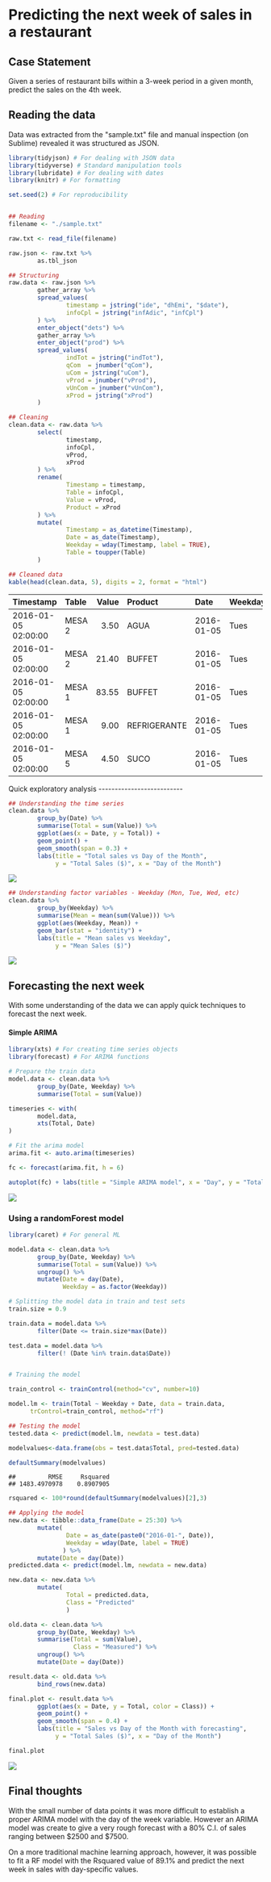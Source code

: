 Predicting the next week of sales in a restaurant
================

Case Statement
--------------

Given a series of restaurant bills within a 3-week period in a given month, predict the sales on the 4th week.

Reading the data
----------------

Data was extracted from the "sample.txt" file and manual inspection (on Sublime) revealed it was structured as JSON.

``` r
library(tidyjson) # For dealing with JSON data
library(tidyverse) # Standard manipulation tools
library(lubridate) # For dealing with dates
library(knitr) # For formatting

set.seed(2) # For reproducibility


## Reading
filename <- "./sample.txt"

raw.txt <- read_file(filename)

raw.json <- raw.txt %>%
        as.tbl_json

## Structuring
raw.data <- raw.json %>%
        gather_array %>%
        spread_values(
                timestamp = jstring("ide", "dhEmi", "$date"),
                infoCpl = jstring("infAdic", "infCpl")
        ) %>%
        enter_object("dets") %>%
        gather_array %>%
        enter_object("prod") %>%
        spread_values(
                indTot = jstring("indTot"),
                qCom  = jnumber("qCom"),
                uCom = jstring("uCom"),
                vProd = jnumber("vProd"),
                vUnCom = jnumber("vUnCom"),
                xProd = jstring("xProd")
        )

## Cleaning
clean.data <- raw.data %>%
        select(
                timestamp, 
                infoCpl, 
                vProd, 
                xProd
        ) %>%
        rename(
                Timestamp = timestamp,
                Table = infoCpl,
                Value = vProd,
                Product = xProd
        ) %>%
        mutate(
                Timestamp = as_datetime(Timestamp),
                Date = as_date(Timestamp),
                Weekday = wday(Timestamp, label = TRUE),
                Table = toupper(Table)
        )

## Cleaned data
kable(head(clean.data, 5), digits = 2, format = "html")
```

<table>
<thead>
<tr>
<th style="text-align:left;">
Timestamp
</th>
<th style="text-align:left;">
Table
</th>
<th style="text-align:right;">
Value
</th>
<th style="text-align:left;">
Product
</th>
<th style="text-align:left;">
Date
</th>
<th style="text-align:left;">
Weekday
</th>
</tr>
</thead>
<tbody>
<tr>
<td style="text-align:left;">
2016-01-05 02:00:00
</td>
<td style="text-align:left;">
MESA 2
</td>
<td style="text-align:right;">
3.50
</td>
<td style="text-align:left;">
AGUA
</td>
<td style="text-align:left;">
2016-01-05
</td>
<td style="text-align:left;">
Tues
</td>
</tr>
<tr>
<td style="text-align:left;">
2016-01-05 02:00:00
</td>
<td style="text-align:left;">
MESA 2
</td>
<td style="text-align:right;">
21.40
</td>
<td style="text-align:left;">
BUFFET
</td>
<td style="text-align:left;">
2016-01-05
</td>
<td style="text-align:left;">
Tues
</td>
</tr>
<tr>
<td style="text-align:left;">
2016-01-05 02:00:00
</td>
<td style="text-align:left;">
MESA 1
</td>
<td style="text-align:right;">
83.55
</td>
<td style="text-align:left;">
BUFFET
</td>
<td style="text-align:left;">
2016-01-05
</td>
<td style="text-align:left;">
Tues
</td>
</tr>
<tr>
<td style="text-align:left;">
2016-01-05 02:00:00
</td>
<td style="text-align:left;">
MESA 1
</td>
<td style="text-align:right;">
9.00
</td>
<td style="text-align:left;">
REFRIGERANTE
</td>
<td style="text-align:left;">
2016-01-05
</td>
<td style="text-align:left;">
Tues
</td>
</tr>
<tr>
<td style="text-align:left;">
2016-01-05 02:00:00
</td>
<td style="text-align:left;">
MESA 5
</td>
<td style="text-align:right;">
4.50
</td>
<td style="text-align:left;">
SUCO
</td>
<td style="text-align:left;">
2016-01-05
</td>
<td style="text-align:left;">
Tues
</td>
</tr>
</tbody>
</table>
Quick exploratory analysis
--------------------------

``` r
## Understanding the time series
clean.data %>%
        group_by(Date) %>%
        summarise(Total = sum(Value)) %>%
        ggplot(aes(x = Date, y = Total)) +
        geom_point() + 
        geom_smooth(span = 0.3) + 
        labs(title = "Total sales vs Day of the Month",
             y = "Total Sales ($)", x = "Day of the Month")
```

![](case_files/figure-markdown_github/eda-1.png)

``` r
## Understanding factor variables - Weekday (Mon, Tue, Wed, etc)
clean.data %>%
        group_by(Weekday) %>%
        summarise(Mean = mean(sum(Value))) %>%
        ggplot(aes(Weekday, Mean)) +
        geom_bar(stat = "identity") +
        labs(title = "Mean sales vs Weekday",
             y = "Mean Sales ($)")
```

![](case_files/figure-markdown_github/eda-2.png)

Forecasting the next week
-------------------------

With some understanding of the data we can apply quick techniques to forecast the next week.

#### Simple ARIMA

``` r
library(xts) # For creating time series objects
library(forecast) # For ARIMA functions

# Prepare the train data
model.data <- clean.data %>%
        group_by(Date, Weekday) %>%
        summarise(Total = sum(Value))

timeseries <- with(
        model.data, 
        xts(Total, Date)
)

# Fit the arima model
arima.fit <- auto.arima(timeseries)

fc <- forecast(arima.fit, h = 6)

autoplot(fc) + labs(title = "Simple ARIMA model", x = "Day", y = "Total Sales")
```

![](case_files/figure-markdown_github/arima-1.png)

### Using a randomForest model

``` r
library(caret) # For general ML

model.data <- clean.data %>%
        group_by(Date, Weekday) %>%
        summarise(Total = sum(Value)) %>%
        ungroup() %>%
        mutate(Date = day(Date),
               Weekday = as.factor(Weekday))

# Splitting the model data in train and test sets
train.size = 0.9

train.data = model.data %>%
        filter(Date <= train.size*max(Date))

test.data = model.data %>%
        filter(! (Date %in% train.data$Date))


# Training the model

train_control <- trainControl(method="cv", number=10)

model.lm <- train(Total ~ Weekday + Date, data = train.data, 
      trControl=train_control, method="rf")

## Testing the model
tested.data <- predict(model.lm, newdata = test.data)

modelvalues<-data.frame(obs = test.data$Total, pred=tested.data)

defaultSummary(modelvalues)
```

    ##         RMSE     Rsquared 
    ## 1483.4970978    0.8907905

``` r
rsquared <- 100*round(defaultSummary(modelvalues)[2],3)

## Applying the model
new.data <- tibble::data_frame(Date = 25:30) %>%
        mutate(
                Date = as_date(paste0("2016-01-", Date)), 
                Weekday = wday(Date, label = TRUE)
               ) %>%
        mutate(Date = day(Date))
predicted.data <- predict(model.lm, newdata = new.data)

new.data <- new.data %>%
        mutate(
                Total = predicted.data,
                Class = "Predicted"
                )

old.data <- clean.data %>%
        group_by(Date, Weekday) %>%
        summarise(Total = sum(Value),
                  Class = "Measured") %>%
        ungroup() %>%
        mutate(Date = day(Date))

result.data <- old.data %>%
        bind_rows(new.data)

final.plot <- result.data %>%
        ggplot(aes(x = Date, y = Total, color = Class)) +
        geom_point() + 
        geom_smooth(span = 0.4) + 
        labs(title = "Sales vs Day of the Month with forecasting",
             y = "Total Sales ($)", x = "Day of the Month")

final.plot
```

![](case_files/figure-markdown_github/ml-1.png)

Final thoughts
--------------

With the small number of data points it was more difficult to establish a proper ARIMA model with the day of the week variable. However an ARIMA model was create to give a very rough forecast with a 80% C.I. of sales ranging between $2500 and $7500.

On a more traditional machine learning approach, however, it was possible to fit a RF model with the Rsquared value of 89.1% and predict the next week in sales with day-specific values.
